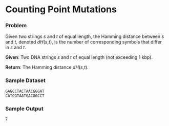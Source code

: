 # Counting Point Mutations

### Problem
Given two strings *s* and *t* of equal length, the Hamming distance between *s* and *t*, denoted *dH*(*s*,*t*), is the number of corresponding symbols that differ in *s* and *t*.

**Given**: Two DNA strings *s* and *t* of equal length (not exceeding 1 kbp).

**Return**: The Hamming distance *dH*(*s*,*t*).

### Sample Dataset
```
GAGCCTACTAACGGGAT
CATCGTAATGACGGCCT
```

### Sample Output
```
7
```